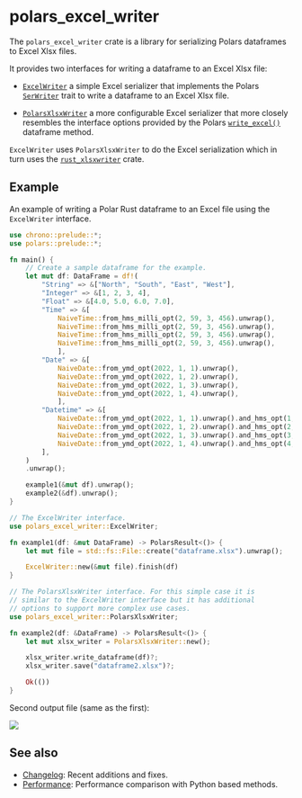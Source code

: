 # polars_excel_writer

The `polars_excel_writer` crate is a library for serializing Polars dataframes
to Excel Xlsx files.

It provides two interfaces for writing a dataframe to an Excel Xlsx file:

- [`ExcelWriter`] a simple Excel serializer that implements the Polars
  [`SerWriter`] trait to write a dataframe to an Excel Xlsx file.

- [`PolarsXlsxWriter`] a more configurable Excel serializer that more closely
  resembles the interface options provided by the Polars [`write_excel()`]
  dataframe method.

`ExcelWriter` uses `PolarsXlsxWriter` to do the Excel serialization which in
turn uses the [`rust_xlsxwriter`] crate.

[`ExcelWriter`]: https://docs.rs/polars_excel_writer/latest/polars_excel_writer/write/struct.ExcelWriter.html
[`PolarsXlsxWriter`]: https://docs.rs/polars_excel_writer/latest/polars_excel_writer/xlsx_writer/struct.PolarsXlsxWriter.html

[`SerWriter`]:
    https://docs.rs/polars/latest/polars/prelude/trait.SerWriter.html

[`CsvWriter`]:
    https://docs.rs/polars/latest/polars/prelude/struct.CsvWriter.html

[`rust_xlsxwriter`]: https://docs.rs/rust_xlsxwriter/latest/rust_xlsxwriter/

[`write_excel()`]:
   https://pola-rs.github.io/polars/py-polars/html/reference/api/polars.DataFrame.write_excel.html#polars.DataFrame.write_excel

## Example

An example of writing a Polar Rust dataframe to an Excel file using the
`ExcelWriter` interface.

```rust
use chrono::prelude::*;
use polars::prelude::*;

fn main() {
    // Create a sample dataframe for the example.
    let mut df: DataFrame = df!(
        "String" => &["North", "South", "East", "West"],
        "Integer" => &[1, 2, 3, 4],
        "Float" => &[4.0, 5.0, 6.0, 7.0],
        "Time" => &[
            NaiveTime::from_hms_milli_opt(2, 59, 3, 456).unwrap(),
            NaiveTime::from_hms_milli_opt(2, 59, 3, 456).unwrap(),
            NaiveTime::from_hms_milli_opt(2, 59, 3, 456).unwrap(),
            NaiveTime::from_hms_milli_opt(2, 59, 3, 456).unwrap(),
            ],
        "Date" => &[
            NaiveDate::from_ymd_opt(2022, 1, 1).unwrap(),
            NaiveDate::from_ymd_opt(2022, 1, 2).unwrap(),
            NaiveDate::from_ymd_opt(2022, 1, 3).unwrap(),
            NaiveDate::from_ymd_opt(2022, 1, 4).unwrap(),
            ],
        "Datetime" => &[
            NaiveDate::from_ymd_opt(2022, 1, 1).unwrap().and_hms_opt(1, 0, 0).unwrap(),
            NaiveDate::from_ymd_opt(2022, 1, 2).unwrap().and_hms_opt(2, 0, 0).unwrap(),
            NaiveDate::from_ymd_opt(2022, 1, 3).unwrap().and_hms_opt(3, 0, 0).unwrap(),
            NaiveDate::from_ymd_opt(2022, 1, 4).unwrap().and_hms_opt(4, 0, 0).unwrap(),
        ],
    )
    .unwrap();

    example1(&mut df).unwrap();
    example2(&df).unwrap();
}

// The ExcelWriter interface.
use polars_excel_writer::ExcelWriter;

fn example1(df: &mut DataFrame) -> PolarsResult<()> {
    let mut file = std::fs::File::create("dataframe.xlsx").unwrap();

    ExcelWriter::new(&mut file).finish(df)
}

// The PolarsXlsxWriter interface. For this simple case it is
// similar to the ExcelWriter interface but it has additional
// options to support more complex use cases.
use polars_excel_writer::PolarsXlsxWriter;

fn example2(df: &DataFrame) -> PolarsResult<()> {
    let mut xlsx_writer = PolarsXlsxWriter::new();

    xlsx_writer.write_dataframe(df)?;
    xlsx_writer.save("dataframe2.xlsx")?;

    Ok(())
}
```

Second output file (same as the first):

<img src="https://rustxlsxwriter.github.io/images/write_excel_combined.png">

## See also

- [Changelog]: Recent additions and fixes.
- [Performance]: Performance comparison with Python based methods.

[Changelog]: https://github.com/jmcnamara/polars_excel_writer/blob/main/CHANGELOG.md
[Performance]: https://docs.rs/polars_excel_writer/latest/polars_excel_writer/#performance
